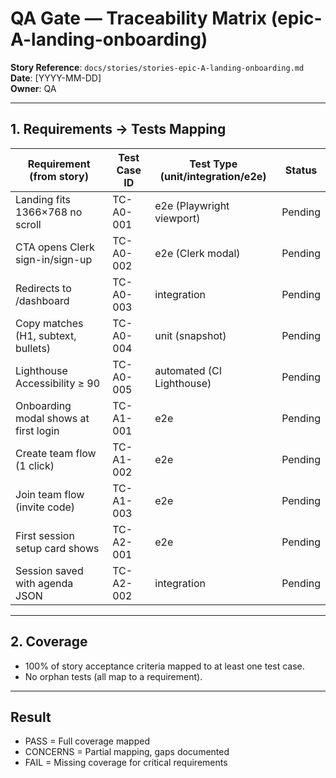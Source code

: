 # QA Gate — Traceability Matrix (epic-A-landing-onboarding)

**Story Reference**: `docs/stories/stories-epic-A-landing-onboarding.md`  
**Date**: [YYYY-MM-DD]  
**Owner**: QA  

---

## 1. Requirements → Tests Mapping

| Requirement (from story) | Test Case ID | Test Type (unit/integration/e2e) | Status |
|---------------------------|--------------|----------------------------------|--------|
| Landing fits 1366×768 no scroll | TC-A0-001 | e2e (Playwright viewport) | Pending |
| CTA opens Clerk sign-in/sign-up | TC-A0-002 | e2e (Clerk modal) | Pending |
| Redirects to /dashboard | TC-A0-003 | integration | Pending |
| Copy matches (H1, subtext, bullets) | TC-A0-004 | unit (snapshot) | Pending |
| Lighthouse Accessibility ≥ 90 | TC-A0-005 | automated (CI Lighthouse) | Pending |
| Onboarding modal shows at first login | TC-A1-001 | e2e | Pending |
| Create team flow (1 click) | TC-A1-002 | e2e | Pending |
| Join team flow (invite code) | TC-A1-003 | e2e | Pending |
| First session setup card shows | TC-A2-001 | e2e | Pending |
| Session saved with agenda JSON | TC-A2-002 | integration | Pending |

---

## 2. Coverage
- 100% of story acceptance criteria mapped to at least one test case.  
- No orphan tests (all map to a requirement).  

---

## Result
- PASS = Full coverage mapped  
- CONCERNS = Partial mapping, gaps documented  
- FAIL = Missing coverage for critical requirements  
